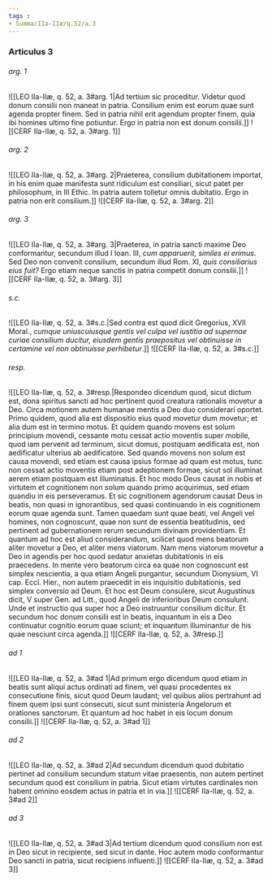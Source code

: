 ```yaml
---
tags : 
- Summa/IIa-IIæ/q.52/a.3
---
```


### Articulus 3

###### arg. 1
![[LEO IIa-IIæ, q. 52, a. 3#arg. 1|Ad tertium sic proceditur. Videtur quod donum consilii non maneat in patria. Consilium enim est eorum quae sunt agenda propter finem. Sed in patria nihil erit agendum propter finem, quia ibi homines ultimo fine potiuntur. Ergo in patria non est donum consilii.]]
![[CERF IIa-IIæ, q. 52, a. 3#arg. 1]]

###### arg. 2
![[LEO IIa-IIæ, q. 52, a. 3#arg. 2|Praeterea, consilium dubitationem importat, in his enim quae manifesta sunt ridiculum est consiliari, sicut patet per philosophum, in III Ethic. In patria autem tolletur omnis dubitatio. Ergo in patria non erit consilium.]]
![[CERF IIa-IIæ, q. 52, a. 3#arg. 2]]

###### arg. 3
![[LEO IIa-IIæ, q. 52, a. 3#arg. 3|Praeterea, in patria sancti maxime Deo conformantur, secundum illud I Ioan. III, *cum apparuerit, similes ei erimus*. Sed Deo non convenit consilium, secundum illud Rom. XI, *quis consiliarius eius fuit?* Ergo etiam neque sanctis in patria competit donum consilii.]]
![[CERF IIa-IIæ, q. 52, a. 3#arg. 3]]

###### s.c.
![[LEO IIa-IIæ, q. 52, a. 3#s.c.|Sed contra est quod dicit Gregorius, XVII Moral., *cumque uniuscuiusque gentis vel culpa vel iustitia ad supernae curiae consilium ducitur, eiusdem gentis praepositus vel obtinuisse in certamine vel non obtinuisse perhibetur*.]]
![[CERF IIa-IIæ, q. 52, a. 3#s.c.]]

###### resp.
![[LEO IIa-IIæ, q. 52, a. 3#resp.|Respondeo dicendum quod, sicut dictum est, dona spiritus sancti ad hoc pertinent quod creatura rationalis movetur a Deo. Circa motionem autem humanae mentis a Deo duo considerari oportet. Primo quidem, quod alia est dispositio eius quod movetur dum movetur; et alia dum est in termino motus. Et quidem quando movens est solum principium movendi, cessante motu cessat actio moventis super mobile, quod iam pervenit ad terminum, sicut domus, postquam aedificata est, non aedificatur ulterius ab aedificatore. Sed quando movens non solum est causa movendi, sed etiam est causa ipsius formae ad quam est motus, tunc non cessat actio moventis etiam post adeptionem formae, sicut sol illuminat aerem etiam postquam est illuminatus. Et hoc modo Deus causat in nobis et virtutem et cognitionem non solum quando primo acquirimus, sed etiam quandiu in eis perseveramus. Et sic cognitionem agendorum causat Deus in beatis, non quasi in ignorantibus, sed quasi continuando in eis cognitionem eorum quae agenda sunt. Tamen quaedam sunt quae beati, vel Angeli vel homines, non cognoscunt, quae non sunt de essentia beatitudinis, sed pertinent ad gubernationem rerum secundum divinam providentiam. Et quantum ad hoc est aliud considerandum, scilicet quod mens beatorum aliter movetur a Deo, et aliter mens viatorum. Nam mens viatorum movetur a Deo in agendis per hoc quod sedatur anxietas dubitationis in eis praecedens. In mente vero beatorum circa ea quae non cognoscunt est simplex nescientia, a qua etiam Angeli purgantur, secundum Dionysium, VI cap. Eccl. Hier., non autem praecedit in eis inquisitio dubitationis, sed simplex conversio ad Deum. Et hoc est Deum consulere, sicut Augustinus dicit, V super Gen. ad Litt., quod Angeli de inferioribus Deum consulunt. Unde et instructio qua super hoc a Deo instruuntur consilium dicitur. Et secundum hoc donum consilii est in beatis, inquantum in eis a Deo continuatur cognitio eorum quae sciunt; et inquantum illuminantur de his quae nesciunt circa agenda.]]
![[CERF IIa-IIæ, q. 52, a. 3#resp.]]

###### ad 1
![[LEO IIa-IIæ, q. 52, a. 3#ad 1|Ad primum ergo dicendum quod etiam in beatis sunt aliqui actus ordinati ad finem, vel quasi procedentes ex consecutione finis, sicut quod Deum laudant; vel quibus alios pertrahunt ad finem quem ipsi sunt consecuti, sicut sunt ministeria Angelorum et orationes sanctorum. Et quantum ad hoc habet in eis locum donum consilii.]]
![[CERF IIa-IIæ, q. 52, a. 3#ad 1]]

###### ad 2
![[LEO IIa-IIæ, q. 52, a. 3#ad 2|Ad secundum dicendum quod dubitatio pertinet ad consilium secundum statum vitae praesentis, non autem pertinet secundum quod est consilium in patria. Sicut etiam virtutes cardinales non habent omnino eosdem actus in patria et in via.]]
![[CERF IIa-IIæ, q. 52, a. 3#ad 2]]

###### ad 3
![[LEO IIa-IIæ, q. 52, a. 3#ad 3|Ad tertium dicendum quod consilium non est in Deo sicut in recipiente, sed sicut in dante. Hoc autem modo conformantur Deo sancti in patria, sicut recipiens influenti.]]
![[CERF IIa-IIæ, q. 52, a. 3#ad 3]]

